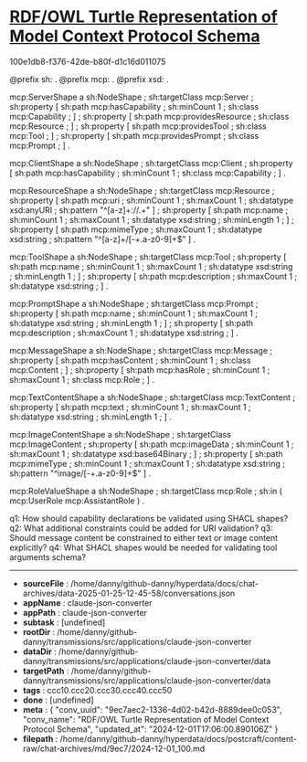 # [RDF/OWL Turtle Representation of Model Context Protocol Schema](https://claude.ai/chat/9ec7aec2-1336-4d02-b42d-8889dee0c053)

100e1db8-f376-42de-b80f-d1c16d011075

 

<antArtifact identifier="mcp-shapes" type="application/vnd.ant.code" language="turtle" title="MCP SHACL Shapes">
@prefix sh: <http://www.w3.org/ns/shacl#> .
@prefix mcp: <http://modelcontextprotocol.io/ns#> .
@prefix xsd: <http://www.w3.org/2001/XMLSchema#> .

mcp:ServerShape
    a sh:NodeShape ;
    sh:targetClass mcp:Server ;
    sh:property [
        sh:path mcp:hasCapability ;
        sh:minCount 1 ;
        sh:class mcp:Capability ;
    ] ;
    sh:property [
        sh:path mcp:providesResource ;
        sh:class mcp:Resource ;
    ] ;
    sh:property [
        sh:path mcp:providesTool ;
        sh:class mcp:Tool ;
    ] ;
    sh:property [
        sh:path mcp:providesPrompt ;
        sh:class mcp:Prompt ;
    ] .

mcp:ClientShape
    a sh:NodeShape ;
    sh:targetClass mcp:Client ;
    sh:property [
        sh:path mcp:hasCapability ;
        sh:minCount 1 ;
        sh:class mcp:Capability ;
    ] .

mcp:ResourceShape
    a sh:NodeShape ;
    sh:targetClass mcp:Resource ;
    sh:property [
        sh:path mcp:uri ;
        sh:minCount 1 ;
        sh:maxCount 1 ;
        sh:datatype xsd:anyURI ;
        sh:pattern "^[a-z]+://.+"
    ] ;
    sh:property [
        sh:path mcp:name ;
        sh:minCount 1 ;
        sh:maxCount 1 ;
        sh:datatype xsd:string ;
        sh:minLength 1 ;
    ] ;
    sh:property [
        sh:path mcp:mimeType ;
        sh:maxCount 1 ;
        sh:datatype xsd:string ;
        sh:pattern "^[a-z]+/[-+.a-z0-9]+$"
    ] .

mcp:ToolShape
    a sh:NodeShape ;
    sh:targetClass mcp:Tool ;
    sh:property [
        sh:path mcp:name ;
        sh:minCount 1 ;
        sh:maxCount 1 ;
        sh:datatype xsd:string ;
        sh:minLength 1 ;
    ] ;
    sh:property [
        sh:path mcp:description ;
        sh:maxCount 1 ;
        sh:datatype xsd:string ;
    ] .

mcp:PromptShape
    a sh:NodeShape ;
    sh:targetClass mcp:Prompt ;
    sh:property [
        sh:path mcp:name ;
        sh:minCount 1 ;
        sh:maxCount 1 ;
        sh:datatype xsd:string ;
        sh:minLength 1 ;
    ] ;
    sh:property [
        sh:path mcp:description ;
        sh:maxCount 1 ;
        sh:datatype xsd:string ;
    ] .

mcp:MessageShape
    a sh:NodeShape ;
    sh:targetClass mcp:Message ;
    sh:property [
        sh:path mcp:hasContent ;
        sh:minCount 1 ;
        sh:class mcp:Content ;
    ] ;
    sh:property [
        sh:path mcp:hasRole ;
        sh:minCount 1 ;
        sh:maxCount 1 ;
        sh:class mcp:Role ;
    ] .

mcp:TextContentShape
    a sh:NodeShape ;
    sh:targetClass mcp:TextContent ;
    sh:property [
        sh:path mcp:text ;
        sh:minCount 1 ;
        sh:maxCount 1 ;
        sh:datatype xsd:string ;
        sh:minLength 1 ;
    ] .

mcp:ImageContentShape
    a sh:NodeShape ;
    sh:targetClass mcp:ImageContent ;
    sh:property [
        sh:path mcp:imageData ;
        sh:minCount 1 ;
        sh:maxCount 1 ;
        sh:datatype xsd:base64Binary ;
    ] ;
    sh:property [
        sh:path mcp:mimeType ;
        sh:minCount 1 ;
        sh:maxCount 1 ;
        sh:datatype xsd:string ;
        sh:pattern "^image/[-+.a-z0-9]+$"
    ] .

mcp:RoleValueShape
    a sh:NodeShape ;
    sh:targetClass mcp:Role ;
    sh:in (
        mcp:UserRole
        mcp:AssistantRole
    ) .
</antArtifact>

q1: How should capability declarations be validated using SHACL shapes?
q2: What additional constraints could be added for URI validation?
q3: Should message content be constrained to either text or image content explicitly?
q4: What SHACL shapes would be needed for validating tool arguments schema?

---

* **sourceFile** : /home/danny/github-danny/hyperdata/docs/chat-archives/data-2025-01-25-12-45-58/conversations.json
* **appName** : claude-json-converter
* **appPath** : claude-json-converter
* **subtask** : [undefined]
* **rootDir** : /home/danny/github-danny/transmissions/src/applications/claude-json-converter
* **dataDir** : /home/danny/github-danny/transmissions/src/applications/claude-json-converter/data
* **targetPath** : /home/danny/github-danny/transmissions/src/applications/claude-json-converter/data
* **tags** : ccc10.ccc20.ccc30.ccc40.ccc50
* **done** : [undefined]
* **meta** : {
  "conv_uuid": "9ec7aec2-1336-4d02-b42d-8889dee0c053",
  "conv_name": "RDF/OWL Turtle Representation of Model Context Protocol Schema",
  "updated_at": "2024-12-01T17:06:00.890106Z"
}
* **filepath** : /home/danny/github-danny/hyperdata/docs/postcraft/content-raw/chat-archives/md/9ec7/2024-12-01_100.md